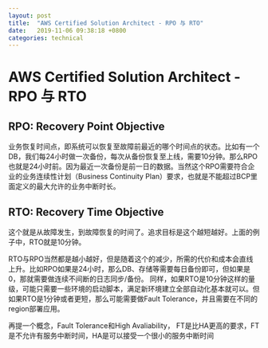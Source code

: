 ```yaml
---
layout: post
title:  "AWS Certified Solution Architect - RPO 与 RTO"
date:   2019-11-06 09:38:18 +0800
categories: technical
---
```

# AWS Certified Solution Architect - RPO 与 RTO
## RPO: Recovery Point Objective
业务恢复时间点，即系统可以恢复至故障前最近的哪个时间点的状态。比如有一个DB，我们每24小时做一次备份，每次从备份恢复至上线，需要10分钟。那么RPO也就是24小时前。因为最近一次备份是前一日的数据。当然这个RPO需要符合企业的业务连续性计划（Business Continuity Plan）要求，也就是不能超过BCP里面定义的最大允许的业务中断时长。

## RTO: Recovery Time Objective
这个就是从故障发生，到故障恢复的时间了。追求目标是这个越短越好。上面的例子中，RTO就是10分钟。

RTO与RPO当然都是越小越好，但是随着这个的减少，所需的代价和成本会直线上升。比如RPO如果是24小时，那么DB、存储等需要每日备份即可，但如果是0，那就需要做连续不间断的日志同步/备份。  同样，如果RTO是10分钟这样的量级，可能只需要一些环境的启动脚本，满足新环境建立全部自动化基本就可以。但如果RTO是1分钟或者更短，那么可能需要做Fault Tolerance，并且需要在不同的region部署应用。  

再提一个概念，Fault Tolerance和High Avaliability， FT是比HA更高的要求，FT是不允许有服务中断时间，HA是可以接受一个很小的服务中断时间